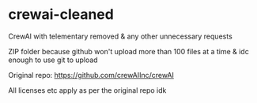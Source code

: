 # crewai-cleaned
CrewAI with telementary removed &amp; any other unnecessary requests 

ZIP folder because github won't upload more than 100 files at a time & idc enough to use git to upload

Original repo: https://github.com/crewAIInc/crewAI

All licenses etc apply as per the original repo idk
